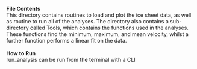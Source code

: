 **File Contents**
\
This directory contains routines to load and plot the ice sheet data, as well as routine to run all of the analyses. 
The directory also contains a sub-directory called Tools, which contains the functions used in the analyses. 
These functions find the minimum, maximum, and mean velocity, whilst a further function performs a linear fit on the data. \
\
**How to Run**\
run_analysis can be run from the terminal with a CLI
